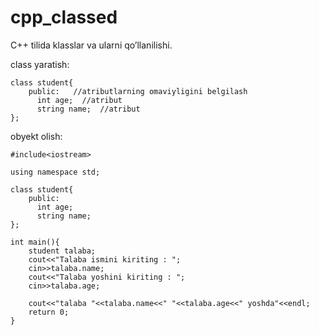 # cpp_classed
C++ tilida klasslar va ularni qo’llanilishi.

class yaratish:
```
class student{
    public:   //atributlarning omaviyligini belgilash
      int age;  //atribut
      string name;  //atribut
};
```

obyekt olish:
```
#include<iostream>

using namespace std;

class student{
    public:
      int age;
      string name;
};

int main(){
    student talaba;
    cout<<"Talaba ismini kiriting : ";
    cin>>talaba.name;
    cout<<"Talaba yoshini kiriting : ";
    cin>>talaba.age;
    
    cout<<"talaba "<<talaba.name<<" "<<talaba.age<<" yoshda"<<endl;
    return 0;
}
```

      
